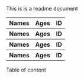 
This is is a readme document





<table>
    <tr>
    <th>Names</th>
    <th>Ages</th>
    <th>ID</th>
    </tr>
     <tr>
    <th>Names</th>
    <th>Ages</th>
    <th>ID</th>
    </tr>
     <tr>
    <th>Names</th>
    <th>Ages</th>
    <th>ID</th>
    </tr>
     <tr>
    <th>Names</th>
    <th>Ages</th>
    <th>ID</th>
    </tr>
</table>
Table of content
<ul>